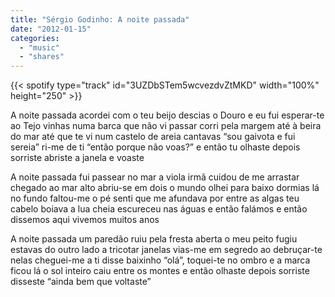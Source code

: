 ```yaml
---
title: "Sérgio Godinho: A noite passada"
date: "2012-01-15"
categories:
  - "music"
  - "shares"
---
```


{{< spotify type="track" id="3UZDbSTem5wcvezdvZtMKD" width="100%" height="250" >}}

A noite passada acordei com o teu beijo
descias o Douro e eu fui esperar-te ao Tejo
vinhas numa barca que não vi passar
corri pela margem até à beira do mar
até que te vi num castelo de areia
cantavas “sou gaivota e fui sereia”
ri-me de ti “então porque não voas?”
e então tu olhaste
depois sorriste
abriste a janela e voaste

A noite passada fui passear no mar
a viola irmã cuidou de me arrastar
chegado ao mar alto abriu-se em dois o mundo
olhei para baixo dormias lá no fundo
faltou-me o pé senti que me afundava
por entre as algas teu cabelo boiava
a lua cheia escureceu nas águas
e então falámos
e então dissemos
aqui vivemos muitos anos

A noite passada um paredão ruiu
pela fresta aberta o meu peito fugiu
estavas do outro lado a tricotar janelas
vias-me em segredo ao debruçar-te nelas
cheguei-me a ti disse baixinho “olá”,
toquei-te no ombro e a marca ficou lá
o sol inteiro caiu entre os montes
e então olhaste
depois sorriste
disseste “ainda bem que voltaste”
